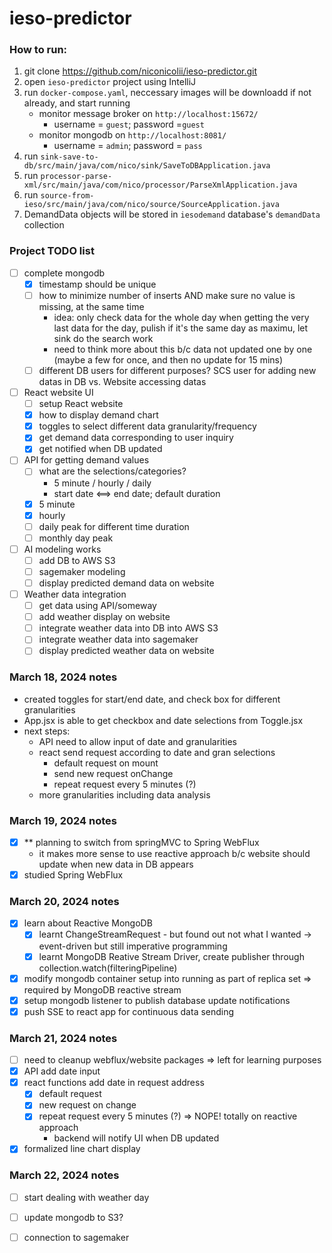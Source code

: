 # ieso-predictor

### How to run:
1. git clone https://github.com/niconicolii/ieso-predictor.git
2. open `ieso-predictor` project using IntelliJ
3. run `docker-compose.yaml`, neccessary images will be downloadd if not already, and start running
   - monitor message broker on `http://localhost:15672/`
     - username = `guest`; password =`guest`
   - monitor mongodb on `http://localhost:8081/`
     - username = `admin`; password = `pass`
4. run `sink-save-to-db/src/main/java/com/nico/sink/SaveToDBApplication.java`
5. run `processor-parse-xml/src/main/java/com/nico/processor/ParseXmlApplication.java`
6. run `source-from-ieso/src/main/java/com/nico/source/SourceApplication.java`
7. DemandData objects will be stored in `iesodemand` database's `demandData` collection


### Project TODO list
- [ ] complete mongodb
  - [x] timestamp should be unique
  - [ ] how to minimize number of inserts AND make sure no value is missing, at the same time
    - idea: only check data for the whole day when getting the very last data for the day, pulish if it's the same day as maximu, let sink do the search work
    - need to think more about this b/c data not updated one by one (maybe a few for once, and then no update for 15 mins)
  - [ ] different DB users for different purposes? SCS user for adding new datas in DB vs. Website accessing datas
- [ ] React website UI
  - [ ] setup React website
  - [x] how to display demand chart
  - [x] toggles to select different data granularity/frequency
  - [x] get demand data corresponding to user inquiry
  - [x] get notified when DB updated
- [ ] API for getting demand values
  - [ ] what are the selections/categories?
    - 5 minute / hourly / daily
    - start date <==> end date; default duration
  - [x] 5 minute
  - [x] hourly
  - [ ] daily peak for different time duration
  - [ ] monthly day peak
- [ ] AI modeling works
  - [ ] add DB to AWS S3
  - [ ] sagemaker modeling
  - [ ] display predicted demand data on website
- [ ] Weather data integration
  - [ ] get data using API/someway
  - [ ] add weather display on website
  - [ ] integrate weather data into DB into AWS S3
  - [ ] integrate weather data into sagemaker
  - [ ] display predicted weather data on website

### March 18, 2024 notes
- created toggles for start/end date, and check box for different granularities
- App.jsx is able to get checkbox and date selections from Toggle.jsx
- next steps:
  - API need to allow input of date and granularities
  - react send request according to date and gran selections
    - default request on mount
    - send new request onChange
    - repeat request every 5 minutes (?)
  - more granularities including data analysis


### March 19, 2024 notes
- [x] ** planning to switch from springMVC to Spring WebFlux
  -  it makes more sense to use reactive approach b/c website should update when new data in DB appears
- [x] studied Spring WebFlux

### March 20, 2024 notes
- [x] learn about Reactive MongoDB
  - [x] learnt ChangeStreamRequest - but found out not what I wanted -> event-driven but still imperative programming
  - [x] learnt MongoDB Reative Stream Driver, create publisher through collection.watch(filteringPipeline)
- [x] modify mongodb container setup into running as part of replica set => required by MongoDB reactive stream
- [x] setup mongodb listener to publish database update notifications
- [x] push SSE to react app for continuous data sending

### March 21, 2024 notes
- [ ] need to cleanup webflux/website packages  => left for learning purposes
- [x] API add date input
- [x] react functions add date in request address
  - [x] default request
  - [x] new request on change
  - [x] repeat request every 5 minutes (?) => NOPE! totally on reactive approach 
    - backend will notify UI when DB updated
- [x] formalized line chart display

### March 22, 2024 notes
- [ ] start dealing with weather day
- [ ] update mongodb to S3?
- [ ] connection to sagemaker


